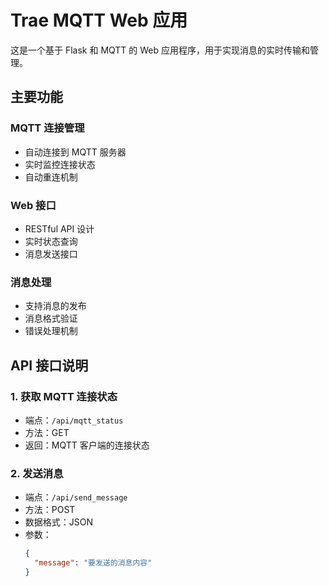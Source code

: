 # Trae MQTT Web 应用

这是一个基于 Flask 和 MQTT 的 Web 应用程序，用于实现消息的实时传输和管理。

## 主要功能

### MQTT 连接管理
- 自动连接到 MQTT 服务器
- 实时监控连接状态
- 自动重连机制

### Web 接口
- RESTful API 设计
- 实时状态查询
- 消息发送接口

### 消息处理
- 支持消息的发布
- 消息格式验证
- 错误处理机制

## API 接口说明

### 1. 获取 MQTT 连接状态
- 端点：`/api/mqtt_status`
- 方法：GET
- 返回：MQTT 客户端的连接状态

### 2. 发送消息
- 端点：`/api/send_message`
- 方法：POST
- 数据格式：JSON
- 参数：
  ```json
  {
    "message": "要发送的消息内容"
  }